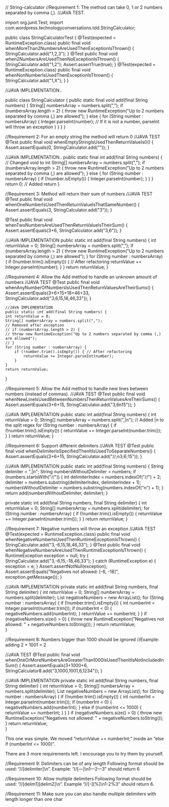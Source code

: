 // String-calculator
//Requirement 1: The method can take 0, 1 or 2 numbers separated by comma (,).
//JAVA TEST.
 
import org.junit.Test;
import com.wordpress.technologyconversations.tdd.StringCalculator;
 
public class StringCalculatorTest {
    @Test(expected = RuntimeException.class)
    public final void whenMoreThan2NumbersAreUsedThenExceptionIsThrown() {
        StringCalculator.add("1,2,3");
    }
    @Test
    public final void when2NumbersAreUsedThenNoExceptionIsThrown() {
        StringCalculator.add("1,2");
        Assert.assertTrue(true);
    }
    @Test(expected = RuntimeException.class)
    public final void whenNonNumberIsUsedThenExceptionIsThrown() {
        StringCalculator.add("1,X");
    }
}

//JAVA IMPLEMENTATION..

public class StringCalculator {
    public static final void add(final String numbers) {
        String[] numbersArray = numbers.split(",");
        if (numbersArray.length > 2) {
            throw new RuntimeException("Up to 2 numbers separated by comma (,) are allowed");
        } else {
            for (String number : numbersArray) {
                Integer.parseInt(number); // If it is not a number, parseInt will throw an exception
            }
        }
    }
}

//Requirement 2: For an empty string the method will return 0
//JAVA TEST
@Test
public final void whenEmptyStringIsUsedThenReturnValueIs0() {
    Assert.assertEquals(0, StringCalculator.add(""));
}

//JAVA IMPLEMENTATION..
public static final int add(final String numbers) { // Changed void to int
    String[] numbersArray = numbers.split(",");
    if (numbersArray.length > 2) {
        throw new RuntimeException("Up to 2 numbers separated by comma (,) are allowed");
    } else {
        for (String number : numbersArray) {
            if (!number.isEmpty()) {
                Integer.parseInt(number);
            }
        }
    }
    return 0; // Added return
}

//Requirement 3: Method will return their sum of numbers
//JAVA TEST
@Test
public final void whenOneNumberIsUsedThenReturnValueIsThatSameNumber() {
    Assert.assertEquals(3, StringCalculator.add("3"));
}
 
@Test
public final void whenTwoNumbersAreUsedThenReturnValueIsTheirSum() {
    Assert.assertEquals(3+6, StringCalculator.add("3,6"));
}

//JAVA IMPLEMENTATION
public static int add(final String numbers) {
    int returnValue = 0;
    String[] numbersArray = numbers.split(",");
    if (numbersArray.length > 2) {
        throw new RuntimeException("Up to 2 numbers separated by comma (,) are allowed");
    }
    for (String number : numbersArray) {
        if (!number.trim().isEmpty()) { // After refactoring
            returnValue += Integer.parseInt(number);
        }
    }
    return returnValue;
}

//Requirement 4: Allow the Add method to handle an unknown amount of numbers
//JAVA TEST
@Test
public final void whenAnyNumberOfNumbersIsUsedThenReturnValuesAreTheirSums() {
        Assert.assertEquals(3+6+15+18+46+33, StringCalculator.add("3,6,15,18,46,33"));
    }
    
    //JAVA IMPLEMENTATION
    public static int add(final String numbers) {
    int returnValue = 0;
    String[] numbersArray = numbers.split(",");
    // Removed after exception
    // if (numbersArray.length > 2) {
    // throw new RuntimeException("Up to 2 numbers separated by comma (,) are allowed");
    // }
    for (String number : numbersArray) {
        if (!number.trim().isEmpty()) { // After refactoring
            returnValue += Integer.parseInt(number);
        }
    }
    return returnValue;
}

//Requirement 5: Allow the Add method to handle new lines between numbers (instead of commas).
//JAVA TEST
@Test
public final void whenNewLineIsUsedBetweenNumbersThenReturnValuesAreTheirSums() {
    Assert.assertEquals(3+6+15, StringCalculator.add("3,6n15"));
}

//JAVA IMPLEMENTATION
public static int add(final String numbers) {
    int returnValue = 0;
    String[] numbersArray = numbers.split(",|n"); // Added |n to the split regex
    for (String number : numbersArray) {
        if (!number.trim().isEmpty()) {
            returnValue += Integer.parseInt(number.trim());
        }
    }
    return returnValue;
}

//Requirement 6: Support different delimiters
//JAVA TEST
@Test
public final void whenDelimiterIsSpecifiedThenItIsUsedToSeparateNumbers() {
    Assert.assertEquals(3+6+15, StringCalculator.add("//;n3;6;15"));
}

//JAVA IMPLEMENTATION
public static int add(final String numbers) {
    String delimiter = ",|n";
    String numbersWithoutDelimiter = numbers;
    if (numbers.startsWith("//")) {
        int delimiterIndex = numbers.indexOf("//") + 2;
        delimiter = numbers.substring(delimiterIndex, delimiterIndex + 1);
        numbersWithoutDelimiter = numbers.substring(numbers.indexOf("n") + 1);
    }
    return add(numbersWithoutDelimiter, delimiter);
}
 
private static int add(final String numbers, final String delimiter) {
    int returnValue = 0;
    String[] numbersArray = numbers.split(delimiter);
    for (String number : numbersArray) {
        if (!number.trim().isEmpty()) {
            returnValue += Integer.parseInt(number.trim());
        }
    }
    return returnValue;
}

//Requirement 7: Negative numbers will throw an exception
//JAVA TEST
@Test(expected = RuntimeException.class)
public final void whenNegativeNumberIsUsedThenRuntimeExceptionIsThrown() {
    StringCalculator.add("3,-6,15,18,46,33");
}
@Test
public final void whenNegativeNumbersAreUsedThenRuntimeExceptionIsThrown() {
    RuntimeException exception = null;
    try {
        StringCalculator.add("3,-6,15,-18,46,33");
    } catch (RuntimeException e) {
        exception = e;
    }
    Assert.assertNotNull(exception);
    Assert.assertEquals("Negatives not allowed: [-6, -18]", exception.getMessage());
}

//JAVA IMPLEMENTATION
private static int add(final String numbers, final String delimiter) {
    int returnValue = 0;
    String[] numbersArray = numbers.split(delimiter);
    List negativeNumbers = new ArrayList();
    for (String number : numbersArray) {
        if (!number.trim().isEmpty()) {
            int numberInt = Integer.parseInt(number.trim());
            if (numberInt < 0) {
                negativeNumbers.add(numberInt);
            }
            returnValue += numberInt;
        }
    }
    if (negativeNumbers.size() > 0) {
        throw new RuntimeException("Negatives not allowed: " + negativeNumbers.toString());
    }
    return returnValue;     
}

//Requirement 8: Numbers bigger than 1000 should be ignored
//Example: adding 2 + 1001 = 2

//JAVA TEST
@Test
public final void whenOneOrMoreNumbersAreGreaterThan1000IsUsedThenItIsNotIncludedInSum() {
    Assert.assertEquals(3+1000+6, StringCalculator8.add("3,1000,1001,6,1234"));
}

//JAVA IMPLEMENTATION
private static int add(final String numbers, final String delimiter) {
        int returnValue = 0;
        String[] numbersArray = numbers.split(delimiter);
        List negativeNumbers = new ArrayList();
        for (String number : numbersArray) {
                if (!number.trim().isEmpty()) {
                        int numberInt = Integer.parseInt(number.trim());
                        if (numberInt < 0) {
                                negativeNumbers.add(numberInt);
                        } else if (numberInt <= 1000) {
                                returnValue += numberInt;
                        }
                }
        }
        if (negativeNumbers.size() > 0) {
                throw new RuntimeException("Negatives not allowed: " + negativeNumbers.toString());
        }
        return returnValue;                
}

This one was simple. We moved “returnValue += numberInt;” inside an “else if (numberInt <= 1000)”.

There are 3 more requirements left. I encourage you to try them by yourself.

//Requirement 9: Delimiters can be of any length
Following format should be used: “//[delimiter]\n”. Example: “//[—]\n1—2—3” should return 6

//Requirement 10: Allow multiple delimiters
Following format should be used: “//[delim1][delim2]\n”. Example “//[-][%]\n1-2%3” should return 6.

//Requirement 11: Make sure you can also handle multiple delimiters with length longer than one char

